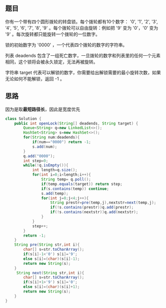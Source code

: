 ## 题目
你有一个带有四个圆形拨轮的转盘锁。每个拨轮都有10个数字： '0', '1', '2', '3', '4', '5', '6', '7', '8', '9' 。每个拨轮可以自由旋转：例如把 '9' 变为 '0'，'0' 变为 '9' 。每次旋转都只能旋转一个拨轮的一位数字。

锁的初始数字为 '0000' ，一个代表四个拨轮的数字的字符串。

列表 deadends 包含了一组死亡数字，一旦拨轮的数字和列表里的任何一个元素相同，这个锁将会被永久锁定，无法再被旋转。

字符串 target 代表可以解锁的数字，你需要给出解锁需要的最小旋转次数，如果无论如何不能解锁，返回 -1 。
## 思路
因为是取**最短路径长**，因此是宽度优先
```java
class Solution {
    public int openLock(String[] deadends, String target) {
        Queue<String> q=new LinkedList<>();
        HashSet<String> s=new HashSet<>();
        for(String num:deadends){
            if(num=="0000") return -1;
            s.add(num); 
        }
        q.add("0000");
        int step=0;
        while(!q.isEmpty()){
            int length=q.size();
            for(int i=0;i<length;i++){
                String temp= q.poll();
                if(temp.equals(target)) return step;
                if(s.contains(temp)) continue;
                s.add(temp);
                for(int j=0;j<4;j++){
                    String prestr=pre(temp,j),nextstr=next(temp,j);
                    if(!s.contains(prestr))q.add(prestr);
                    if(!s.contains(nextstr))q.add(nextstr);
                }
            }
            step++;
        }
        return -1;
    }
    String pre(String str,int i){
        char[] s=str.toCharArray();
        if(s[i]-1<'0') s[i]='9';
        else s[i]=(char)(s[i]-1);
        return new String(s);
    }
     String next(String str,int i){
        char[] s=str.toCharArray();
        if(s[i]+1>'9') s[i]='0';
        else s[i]=(char)(s[i]+1);
        return new String(s);
    }
}
```
